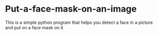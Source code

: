 # Put-a-face-mask-on-an-image
This is a simple python program that helps you detect a face in a picture and put on a face mask on it
